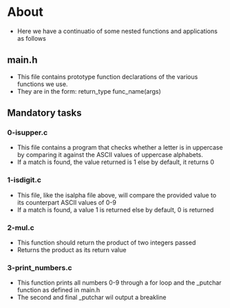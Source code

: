 # About #
- Here we have a continuatio of some nested functions and applications as follows

## main.h ##
- This file contains prototype function declarations of the various functions we use.
- They are in the form: return_type func_name(args)

## Mandatory tasks
### 0-isupper.c ###
- This file contains a program that checks whether a letter is in uppercase by comparing it against the ASCII values of uppercase alphabets.
- If a match is found, the value returned is 1 else by default, it returns 0

### 1-isdigit.c ###
- This file, like the isalpha file above, will compare the provided value to its counterpart ASCII values of 0-9
- If a match is found, a value 1 is returned else by default, 0 is returned

### 2-mul.c ###
- This function should return the product of two integers passed
- Returns the product as its return value

### 3-print_numbers.c ###
- This function prints all numbers 0-9 through a for loop and the _putchar function as defined in main.h
- The second and final _putchar wil output a breakline 